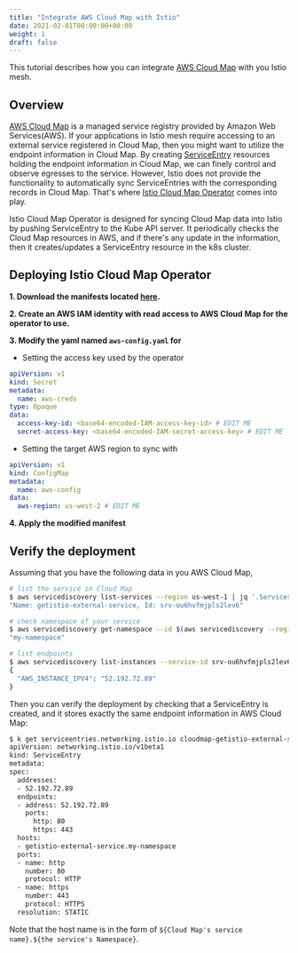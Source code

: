 ```yaml
---
title: "Integrate AWS Cloud Map with Istio"
date: 2021-02-01T00:00:00+00:00
weight: 1
draft: false
---
```


This tutorial describes how you can integrate [AWS Cloud Map](https://aws.amazon.com/cloud-map/) with you Istio mesh.

## Overview

[AWS Cloud Map](https://aws.amazon.com/cloud-map/) is a managed service registry provided by Amazon Web Services(AWS). 
If your applications in Istio mesh require accessing to an external service registered in Cloud Map, 
then you might want to utilize the endpoint information in Cloud Map. By creating [ServiceEntry](https://istio.io/latest/docs/reference/config/networking/service-entry/)
resources holding the endpoint information in Cloud Map, we can finely control and observe egresses to the service. 
However, Istio does not provide the functionality to automatically sync ServiceEntries with the corresponding records in
Cloud Map. That's where [Istio Cloud Map Operator](https://github.com/tetratelabs/istio-cloud-map) comes into play.

Istio Cloud Map Operator is designed for syncing Cloud Map data into Istio by pushing ServiceEntry to the Kube API server.
It periodically checks the Cloud Map resources in AWS, and if there's any update in the information, then it creates/updates 
a ServiceEntry resource in the k8s cluster.


## Deploying Istio Cloud Map Operator

__1. Download the manifests located [here](https://github.com/tetratelabs/istio-cloud-map/tree/v0.2.0/kubernetes).__

__2. Create an AWS IAM identity with read access to AWS Cloud Map for the operator to use.__    

__3. Modify the yaml named `aws-config.yaml` for__ 

- Setting the access key used by the operator

```yaml
apiVersion: v1
kind: Secret
metadata:
  name: aws-creds
type: Opaque
data:
  access-key-id: <base64-encoded-IAM-access-key-id> # EDIT ME
  secret-access-key: <base64-encoded-IAM-secret-access-key> # EDIT ME
```

- Setting the target AWS region to sync with

```yaml
apiVersion: v1
kind: ConfigMap
metadata:
  name: aws-config
data:
  aws-region: us-west-2 # EDIT ME
```

__4. Apply the modified manifest__



## Verify the deployment

Assuming that you have the following data in you AWS Cloud Map,

```bash
# list the service in Cloud Map
$ aws servicediscovery list-services --region us-west-1 | jq '.Services[] | "Name: \(.Name), Id: \(.Id)"'
"Name: getistio-external-service, Id: srv-ou6hvfmjpls2lev6"

# check namespace of your service
$ aws servicediscovery get-namespace --id $(aws servicediscovery --region us-west-1 get-service --id srv-ou6hvfmjpls2lev6 | jq -r '.Service.NamespaceId') | jq '.Namespace.Name'
"my-namespace"

# list endpoints
$ aws servicediscovery list-instances --service-id srv-ou6hvfmjpls2lev6 | jq '.Instances[] | .Attributes'
{
  "AWS_INSTANCE_IPV4": "52.192.72.89"
}
```

Then you can verify the deployment by checking that a ServiceEntry is created, and it stores exactly the same endpoint information in AWS Cloud Map:

```bash
$ k get serviceentries.networking.istio.io cloudmap-getistio-external-service.my-namespace -oyaml
apiVersion: networking.istio.io/v1beta1
kind: ServiceEntry
metadata:
spec:
  addresses:
  - 52.192.72.89
  endpoints:
  - address: 52.192.72.89
    ports:
      http: 80
      https: 443
  hosts:
  - getistio-external-service.my-namespace
  ports:
  - name: http
    number: 80
    protocol: HTTP
  - name: https
    number: 443
    protocol: HTTPS
  resolution: STATIC
```

Note that the host name is in the form of `${Cloud Map's service name}.${the service's Namespace}`.